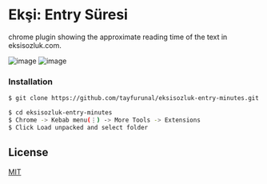 # Ekşi: Entry Süresi

chrome plugin showing the approximate reading time of the text in eksisozluk.com.

![image](https://i.ibb.co/rGDRh3h/rsz-1screen-shot-2019-09-21-at-151629.png)
![image](https://i.ibb.co/2SQ66qC/rsz-screen-shot-2019-09-21-at-160554.png)

### Installation

```sh
$ git clone https://github.com/tayfurunal/eksisozluk-entry-minutes.git eksisozluk-entry-minutes

$ cd eksisozluk-entry-minutes
$ Chrome -> Kebab menu(⋮) -> More Tools -> Extensions
$ Click Load unpacked and select folder
```

## License

[MIT](https://github.com/tayfurunal/eksisozluk-entry-minutes/blob/master/LICENSE)
